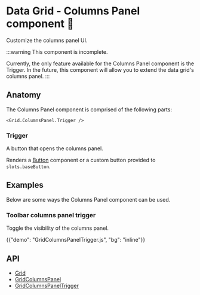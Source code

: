 # Data Grid - Columns Panel component 🚧

<p class="description">Customize the columns panel UI.</p>

:::warning
This component is incomplete.

Currently, the only feature available for the Columns Panel component is the Trigger. In the future, this component will allow you to extend the data grid's columns panel.
:::

## Anatomy

The Columns Panel component is comprised of the following parts:

```tsx
<Grid.ColumnsPanel.Trigger />
```

### Trigger

A button that opens the columns panel.

Renders a [Button](/material-ui/react-button/) component or a custom button provided to `slots.baseButton`.

## Examples

Below are some ways the Columns Panel component can be used.

### Toolbar columns panel trigger

Toggle the visibility of the columns panel.

{{"demo": "GridColumnsPanelTrigger.js", "bg": "inline"}}

## API

- [Grid](/x/api/data-grid/data-grid/)
- [GridColumnsPanel](/x/api/data-grid/data-grid/)
- [GridColumnsPanelTrigger](/x/api/data-grid/data-grid/)
